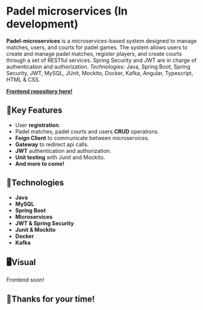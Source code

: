 # Padel microservices (In development)

**Padel-microservices** is a microservices-based system designed to manage matches, users, and courts for padel games. The system allows users to create and manage padel matches, register players, and create courts through a set of RESTful services. Spring Security and JWT are in charge of authentication and authorization. *Technologies:* Java, Spring Boot, Spring Security, JWT, MySQL, JUnit, Mockito, Docker, Kafka, Angular, Typescript, HTML & CSS.

[**Frontend repository here!**](https://github.com/Reisorz/Padel-microservices-frontend)

## 🔑Key Features

- User **registration**.
- Padel matches, padel courts and users **CRUD** operations.
- **Feign Client** to communicate between microservices.
- **Gateway** to redirect api calls.
- **JWT** authentication and authorization.
- **Unit testing** with Junit and Mockito.
- **And more to come!**


## 🚀Technologies

- **Java**
- **MySQL**
- **Spring Boot**
- **Microservices**
- **JWT & Spring Security**
- **Junit & Mockito**
- **Docker**
- **Kafka**

## 🖥️​Visual

Frontend soon!

## 👋​Thanks for your time!
